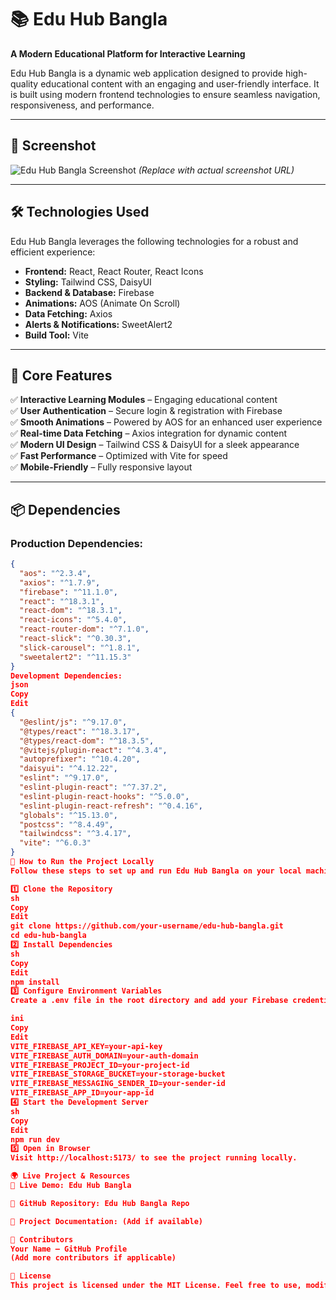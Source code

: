 # 📚 Edu Hub Bangla  

**A Modern Educational Platform for Interactive Learning**  

Edu Hub Bangla is a dynamic web application designed to provide high-quality educational content with an engaging and user-friendly interface. It is built using modern frontend technologies to ensure seamless navigation, responsiveness, and performance.  

---

## 📸 Screenshot  

![Edu Hub Bangla Screenshot](https://your-image-link.com) *(Replace with actual screenshot URL)*  

---

## 🛠 Technologies Used  

Edu Hub Bangla leverages the following technologies for a robust and efficient experience:  

- **Frontend:** React, React Router, React Icons  
- **Styling:** Tailwind CSS, DaisyUI  
- **Backend & Database:** Firebase  
- **Animations:** AOS (Animate On Scroll)  
- **Data Fetching:** Axios  
- **Alerts & Notifications:** SweetAlert2  
- **Build Tool:** Vite  

---

## 🌟 Core Features  

✅ **Interactive Learning Modules** – Engaging educational content  
✅ **User Authentication** – Secure login & registration with Firebase  
✅ **Smooth Animations** – Powered by AOS for an enhanced user experience  
✅ **Real-time Data Fetching** – Axios integration for dynamic content  
✅ **Modern UI Design** – Tailwind CSS & DaisyUI for a sleek appearance  
✅ **Fast Performance** – Optimized with Vite for speed  
✅ **Mobile-Friendly** – Fully responsive layout  

---

## 📦 Dependencies  

### Production Dependencies:  
```json
{
  "aos": "^2.3.4",
  "axios": "^1.7.9",
  "firebase": "^11.1.0",
  "react": "^18.3.1",
  "react-dom": "^18.3.1",
  "react-icons": "^5.4.0",
  "react-router-dom": "^7.1.0",
  "react-slick": "^0.30.3",
  "slick-carousel": "^1.8.1",
  "sweetalert2": "^11.15.3"
}
Development Dependencies:
json
Copy
Edit
{
  "@eslint/js": "^9.17.0",
  "@types/react": "^18.3.17",
  "@types/react-dom": "^18.3.5",
  "@vitejs/plugin-react": "^4.3.4",
  "autoprefixer": "^10.4.20",
  "daisyui": "^4.12.22",
  "eslint": "^9.17.0",
  "eslint-plugin-react": "^7.37.2",
  "eslint-plugin-react-hooks": "^5.0.0",
  "eslint-plugin-react-refresh": "^0.4.16",
  "globals": "^15.13.0",
  "postcss": "^8.4.49",
  "tailwindcss": "^3.4.17",
  "vite": "^6.0.3"
}
🚀 How to Run the Project Locally
Follow these steps to set up and run Edu Hub Bangla on your local machine:

1️⃣ Clone the Repository
sh
Copy
Edit
git clone https://github.com/your-username/edu-hub-bangla.git
cd edu-hub-bangla
2️⃣ Install Dependencies
sh
Copy
Edit
npm install
3️⃣ Configure Environment Variables
Create a .env file in the root directory and add your Firebase credentials:

ini
Copy
Edit
VITE_FIREBASE_API_KEY=your-api-key
VITE_FIREBASE_AUTH_DOMAIN=your-auth-domain
VITE_FIREBASE_PROJECT_ID=your-project-id
VITE_FIREBASE_STORAGE_BUCKET=your-storage-bucket
VITE_FIREBASE_MESSAGING_SENDER_ID=your-sender-id
VITE_FIREBASE_APP_ID=your-app-id
4️⃣ Start the Development Server
sh
Copy
Edit
npm run dev
5️⃣ Open in Browser
Visit http://localhost:5173/ to see the project running locally.

🌍 Live Project & Resources
🚀 Live Demo: Edu Hub Bangla

📂 GitHub Repository: Edu Hub Bangla Repo

📜 Project Documentation: (Add if available)

👥 Contributors
Your Name – GitHub Profile
(Add more contributors if applicable)

📜 License
This project is licensed under the MIT License. Feel free to use, modify, and distribute it.

